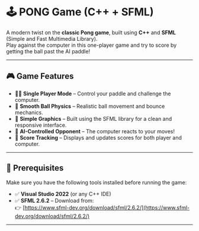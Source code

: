 # 🕹️ PONG Game (C++ + SFML)

A modern twist on the **classic Pong game**, built using **C++** and **SFML** (Simple and Fast Multimedia Library).  
Play against the computer in this one-player game and try to score by getting the ball past the AI paddle!

---

## 🎮 Game Features

- 🧍‍♂️ **Single Player Mode** – Control your paddle and challenge the computer.
- 🏓 **Smooth Ball Physics** – Realistic ball movement and bounce mechanics.
- 🎨 **Simple Graphics** – Built using the SFML library for a clean and responsive interface.
- 🧠 **AI-Controlled Opponent** – The computer reacts to your moves!
- 🔢 **Score Tracking** – Displays and updates scores for both player and computer.

---

## 🧰 Prerequisites

Make sure you have the following tools installed before running the game:

- ✅ **Visual Studio 2022** (or any C++ IDE)
- ✅ **SFML 2.6.2** – Download from:  
  👉 [https://www.sfml-dev.org/download/sfml/2.6.2/](https://www.sfml-dev.org/download/sfml/2.6.2/)

---
